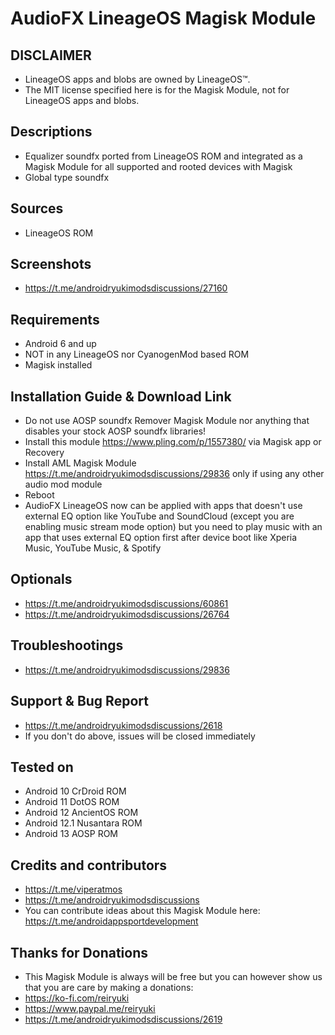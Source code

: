 # AudioFX LineageOS Magisk Module

## DISCLAIMER
- LineageOS apps and blobs are owned by LineageOS™.
- The MIT license specified here is for the Magisk Module, not for LineageOS apps and blobs.

## Descriptions
- Equalizer soundfx ported from LineageOS ROM and integrated as a Magisk Module for all supported and rooted devices with Magisk
- Global type soundfx

## Sources
- LineageOS ROM

## Screenshots
- https://t.me/androidryukimodsdiscussions/27160

## Requirements
- Android 6 and up
- NOT in any LineageOS nor CyanogenMod based ROM
- Magisk installed

## Installation Guide & Download Link
- Do not use AOSP soundfx Remover Magisk Module nor anything that disables your stock AOSP soundfx libraries!
- Install this module https://www.pling.com/p/1557380/ via Magisk app or Recovery
- Install AML Magisk Module https://t.me/androidryukimodsdiscussions/29836 only if using any other audio mod module
- Reboot
- AudioFX LineageOS now can be applied with apps that doesn't use external EQ option like YouTube and SoundCloud (except you are enabling music stream mode option) but you need to play music with an app that uses external EQ option first after device boot like Xperia Music, YouTube Music, & Spotify

## Optionals
- https://t.me/androidryukimodsdiscussions/60861
- https://t.me/androidryukimodsdiscussions/26764

## Troubleshootings
- https://t.me/androidryukimodsdiscussions/29836

## Support & Bug Report
- https://t.me/androidryukimodsdiscussions/2618
- If you don't do above, issues will be closed immediately

## Tested on
- Android 10 CrDroid ROM
- Android 11 DotOS ROM
- Android 12 AncientOS ROM
- Android 12.1 Nusantara ROM
- Android 13 AOSP ROM

## Credits and contributors
- https://t.me/viperatmos
- https://t.me/androidryukimodsdiscussions
- You can contribute ideas about this Magisk Module here: https://t.me/androidappsportdevelopment

## Thanks for Donations
- This Magisk Module is always will be free but you can however show us that you are care by making a donations:
- https://ko-fi.com/reiryuki
- https://www.paypal.me/reiryuki
- https://t.me/androidryukimodsdiscussions/2619


